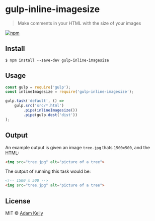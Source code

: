 # gulp-inline-imagesize
> Make comments in your HTML with the size of your images 

[![npm](https://img.shields.io/npm/v/gulp-inline-imagesize.svg)](https://www.npmjs.com/package/gulp-inline-imagesize)



## Install

```
$ npm install --save-dev gulp-inline-imagesize
```


## Usage

```js
const gulp = require('gulp');
const inlineImagesize = require('gulp-inline-imagesize');

gulp.task('default', () =>
	gulp.src('src/*.html')
		.pipe(inlineImagesize())
		.pipe(gulp.dest('dist'))
);
```

## Output

An example output is given an image `tree.jpg` thats `1500x500`, 
and the HTML:

```html
<img src="tree.jpg" alt="picture of a tree">
```

The output of running this task would be:

```html
<!-- 1500 x 500 -->
<img src="tree.jpg" alt="picture of a tree">
```

## License

MIT © [Adam Kelly](https://adamisntdead.com)

